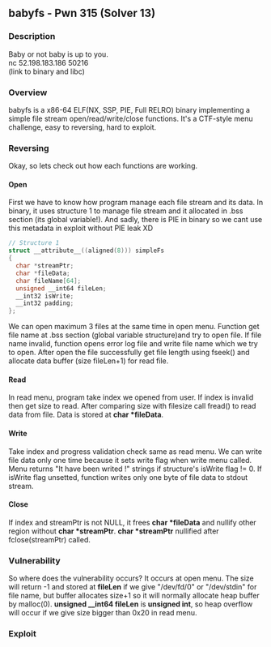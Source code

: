 babyfs - Pwn 315 (Solver 13)
-------------
### Description
Baby or not baby is up to you.<br>
nc 52.198.183.186 50216<br>
(link to binary and libc)

### Overview
babyfs is a x86-64 ELF(NX, SSP, PIE, Full RELRO) binary implementing a simple file stream open/read/write/close functions.
It's a CTF-style menu challenge, easy to reversing, hard to exploit.

### Reversing
Okay, so lets check out how each functions are working.

#### Open

First we have to know how program manage each file stream and its data.
In binary, it uses structure 1 to manage file stream and it allocated in .bss section (its global variable!).
And sadly, there is PIE in binary so we cant use this metadata in exploit without PIE leak XD

```c
// Structure 1
struct __attribute__((aligned(8))) simpleFs
{
  char *streamPtr;
  char *fileData;
  char fileName[64];
  unsigned __int64 fileLen;
  __int32 isWrite;
  __int32 padding;
};
```

We can open maximum 3 files at the same time in open menu. Function get file name at .bss section (global variable structure)and try to open file. If file name invalid, function opens error log file and write file name which we try to open. After open the file successfully get file length using fseek() and allocate data buffer (size fileLen+1) for read file.

#### Read
In read menu, program take index we opened from user. If index is invalid then get size to read. After comparing size with filesize call fread() to read data from file. Data is stored at **char \*fileData**.

#### Write
Take index and progress validation check same as read menu. We can write file data only one time because it sets write flag when write menu called. Menu returns "It have been writed !" strings if structure's isWrite flag != 0. If isWrite flag unsetted, function writes only one byte of file data to stdout stream.

#### Close
If index and streamPtr is not NULL, it frees **char \*fileData** and nullify other region without **char \*streamPtr**. **char \*streamPtr** nullified after fclose(streamPtr) called.

### Vulnerability

So where does the vulnerability occurs? It occurs at open menu. The size will return -1 and stored at **fileLen** if we give "/dev/fd/0" or "/dev/stdin" for file name, but buffer allocates size+1 so it will normally allocate heap buffer by malloc(0). **unsigned __int64 fileLen** is **unsigned int**, so heap overflow will occur if we give size bigger than 0x20 in read menu.

### Exploit
